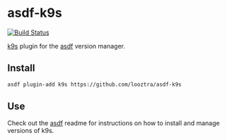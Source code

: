 # asdf-k9s

[![Build Status](https://travis-ci.org/looztra/asdf-k9s.svg?branch=master)](https://travis-ci.org/looztra/asdf-k9s)

[k9s](https://github.com/derailed/k9s/) plugin for the [asdf](https://github.com/asdf-vm/asdf) version manager.

## Install

```bash
asdf plugin-add k9s https://github.com/looztra/asdf-k9s
```

## Use

Check out the [asdf](https://github.com/asdf-vm/asdf) readme for instructions on how to install and manage versions of k9s.
